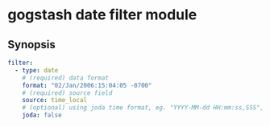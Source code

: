 gogstash date filter module
=============================

## Synopsis

```yaml
filter:
  - type: date
    # (required) data format
    format: "02/Jan/2006:15:04:05 -0700"
    # (required) source field
    source: time_local
    # (optional) using joda time format, eg. "YYYY-MM-dd HH:mm:ss,SSS", default: false
    joda: false
```
